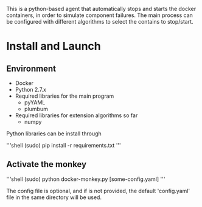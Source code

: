 This is a python-based agent that automatically stops and starts the docker containers, in order to simulate component failures. The main process can be configured with different algorithms to select the contains to stop/start.

Install and Launch
==================

Environment
-----------

- Docker
- Python 2.7.x
- Required libraries for the main program
  * pyYAML
  * plumbum
- Required libraries for extension algorithms so far
  * numpy

Python libraries can be install through 

'''shell
(sudo) pip install -r requirements.txt
'''

Activate the monkey
-------------------

'''shell
(sudo) python docker-monkey.py [some-config.yaml]
'''

The config file is optional, and if is not provided, the default 'config.yaml' file in the same directory will be used.


